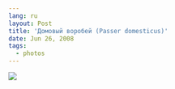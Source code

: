 ```yaml
---
lang: ru
layout: Post
title: 'Домовый воробей (Passer domesticus)'
date: Jun 26, 2008
tags:
  - photos
---
```


![](/images/blog/sapegin-artem-20d-2008-05-31-504-0489.jpg)
